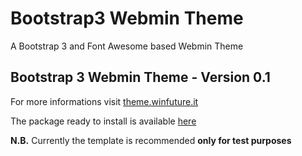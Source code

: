 Bootstrap3 Webmin Theme
=======================

A Bootstrap 3 and Font Awesome based Webmin Theme

Bootstrap 3 Webmin Theme - Version 0.1
------------------------------------------------------

For more informations visit [theme.winfuture.it](http://theme.winfuture.it)

The package ready to install is available [here](http://theme.winfuture.it)

**N.B.** Currently the template is recommended **only for test purposes**
